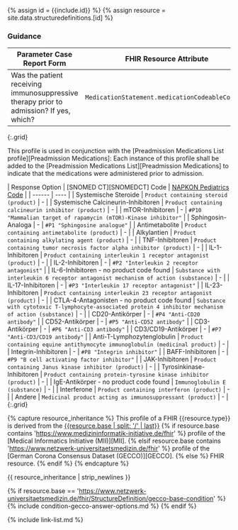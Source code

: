 
{% assign id = {{include.id}} %}
{% assign resource = site.data.structuredefinitions.[id] %}

### Guidance

| Parameter Case Report Form | FHIR Resource Attribute |
| -------------------------- | ----------------------- |
| Was the patient receiving immunosuppressive therapy prior to admission? If yes, which? | `MedicationStatement.medicationCodeableConcept` |
{:.grid}


This profile is used in conjunction with the [Preadmission Medications List profile][Preadmission Medications]: Each instance of this profile shall be added to the [Preadmission Medications List][Preadmission Medications] to indicate that the medications were administered prior to admission.


| Response Option | [SNOMED CT][SNOMEDCT] Code | [NAPKON Pediatrics Code](CodeSystem-napkon-pediatrics-module.html) |
| ------ | ---- |
| Systemische Steroide | `Product containing steroid (product)` | - |
| Systemische Calcineurin-Inhibitoren | `Product containing calcineurin inhibitor (product)` | - |
| mTOR-Inhibitoren | - | `#P10 "Mammalian target of rapamycin (mTOR)-Kinase inhibitor"` |
| Sphingosin-Analoga | - | `#P1 "Sphingosine analogue"` |
| Antimetabolite | `Product containing antimetabolite (product)` | - |
| Alkylantien | `Product containing alkylating agent (product)` | - |
| TNF-Inhibitoren | `Product containing tumor necrosis factor alpha inhibitor (product)` | - |
| IL-1-Inhibitoren | `Product containing interleukin 1 receptor antagonist (product)` | - |
| IL-2-Inhibitoren | - | `#P2 "Interleukin 2 receptor antagonist"` |
| IL-6-Inhibitoren - no product code found | `Substance with interleukin 6 receptor antagonist mechanism of action (substance)` | - |
| IL-17-Inhibitoren | - | `#P3 "Interleukin 17 receptor antagonist"` |
| IL-23-Inhibitoren | `Product containing interleukin 23 receptor antagonist (product)` | - |
| CTLA-4-Antagonisten - no product code found | `Substance with cytotoxic T-lymphocyte-associated protein 4 inhibitor mechanism of action (substance)` | - |
| CD20-Antikörper | - | `#P4 "Anti-CD20 antibody"` |
| CD52-Antikörper | - | `#P5 "Anti-CD52 antibody"` |
| CD3-Antikörper | - | `#P6 "Anti-CD3 antibody"` |
| CD3/CD19-Antikörper | - | `#P7 "Anti-CD3/CD19 antibody"` |
| Anti-T-Lymphozytenglobulin | `Product containing equine antithymocyte immunoglobulin (medicinal product)` | - |
| Integrin-Inhibitoren | - | `#P8 "Integrin inhibitor"` |
| BAFF-Inhibitoren | - | `#P9 "B cell activating factor inhibitor"` |
| JAK-Inhibitoren | `Product containing Janus kinase inhibitor (product)` | - |
| Tyrosinkinase-Inhibitoren | `Product containing protein-tyrosine kinase inhibitor (product)` | - |
| IgE-Antikörper - no product code found | `Immunoglobulin E (substance)` | - |
| Interferone | `Product containing interferon (product)` | - |
| Andere | `Medicinal product acting as immunosuppressant (product)` | - |
{:.grid}


{% capture resource_inheritance %}
This profile of a FHIR {{resource.type}} is derived from the [{{resource.base | split: '/' | last}}]({{resource.base}})
{% if resource.base contains 'https://www.medizininformatik-initiative.de/fhir' %}
 profile of the [Medical Informatics Initiative (MII)][MII].
{% elsif resource.base contains 'https://www.netzwerk-universitaetsmedizin.de/fhir' %}
 profile of the [German Corona Consensus Dataset (GECCO)][GECCO].
{% else %}
 FHIR resource.
{% endif %}
{% endcapture %}

{{ resource_inheritance | strip_newlines }}

{% if resource.base == 'https://www.netzwerk-universitaetsmedizin.de/fhir/StructureDefinition/gecco-base-condition' %}
{% include condition-gecco-answer-options.md %}
{% endif %}

{% include link-list.md %}
